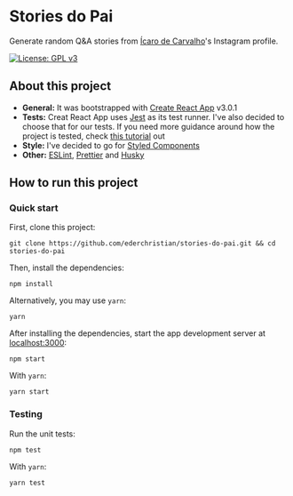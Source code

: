 # Stories do Pai

Generate random Q&A stories from [Ícaro de Carvalho](https://instagram.com/icaro.decarvalho)'s Instagram profile.

[![License: GPL v3](https://img.shields.io/badge/License-GPLv3-blue.svg)](https://github.com/ederchristian/stories-do-pai/blob/master/LICENSE)

## About this project

- **General:** It was bootstrapped with [Create React App](https://github.com/facebook/create-react-app) v3.0.1
- **Tests:** Creat React App uses [Jest](https://jestjs.io/) as its test runner. I've also decided to choose that for our tests. If you need more guidance around how the project is tested, check [this tutorial](https://facebook.github.io/create-react-app/docs/running-tests) out
- **Style:** I've decided to go for [Styled Components](https://styled-components.com/)
- **Other:** [ESLint](https://eslint.org/), [Prettier](https://prettier.io/) and [Husky](https://www.npmjs.com/package/husky)

## How to run this project

### Quick start

First, clone this project:

```
git clone https://github.com/ederchristian/stories-do-pai.git && cd stories-do-pai
```

Then, install the dependencies:

```
npm install
```

Alternatively, you may use `yarn`:

```
yarn
```

After installing the dependencies, start the app development server at [localhost:3000](http://localhost:3000):

```
npm start
```

With `yarn`:

```
yarn start
```

### Testing

Run the unit tests:

```
npm test
```

With `yarn`:

```
yarn test
```
